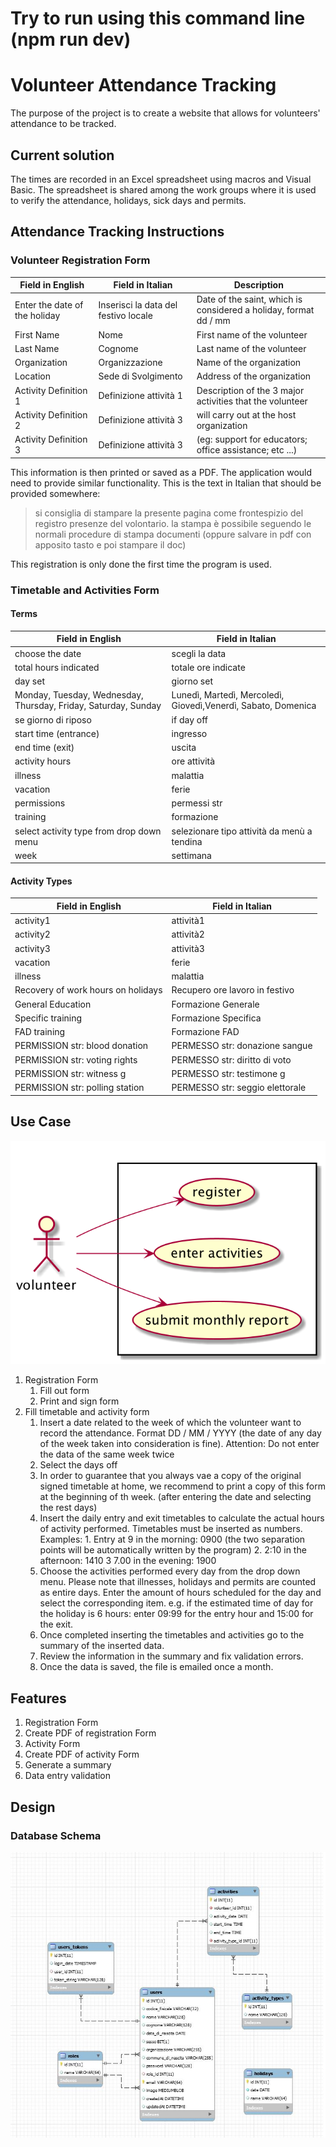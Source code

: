 # Try to run using this command line (npm run dev)

# Volunteer Attendance Tracking

The purpose of the project is to create a website that allows for volunteers' attendance to be tracked.

## Current solution

The times are recorded in an Excel spreadsheet using macros and Visual Basic. The spreadsheet is shared among the work groups where it is used to verify the attendance, holidays, sick days and permits.

## Attendance Tracking Instructions

### Volunteer Registration Form

| Field in English              | Field in Italian                     | Description                                                      |
| ----------------------------- | ------------------------------------ | ---------------------------------------------------------------- |
| Enter the date of the holiday | Inserisci la data del festivo locale | Date of the saint, which is considered a holiday, format dd / mm |
| First Name                    | Nome                                 | First name of the volunteer                                      |
| Last Name                     | Cognome                              | Last name of the volunteer                                       |
| Organization                  | Organizzazione                       | Name of the organization                                         |
| Location                      | Sede di Svolgimento                  | Address of the organization                                      |
| Activity Definition 1         | Definizione attività 1               | Description of the 3 major activities that the volunteer         |
| Activity Definition 2         | Definizione attività 3               | will carry out at the host organization                          |
| Activity Definition 3         | Definizione attività 3               | (eg: support for educators; office assistance; etc ...)          |

This information is then printed or saved as a PDF. The application would need to provide similar functionality.
This is the text in Italian that should be provided somewhere:

> si consiglia di stampare la presente pagina come frontespizio del registro presenze del volontario.
> la stampa è possibile seguendo le normali procedure di stampa documenti (oppure salvare in pdf con
> apposito tasto e poi stampare il doc)

This registration is only done the first time the program is used.

### Timetable and Activities Form

#### Terms

| Field in English                                               | Field in Italian                                              |
| -------------------------------------------------------------- | ------------------------------------------------------------- |
| choose the date                                                | scegli la data                                                |
| total hours indicated                                          | totale ore indicate                                           |
| day set                                                        | giorno set                                                    |  |
| Monday, Tuesday, Wednesday, Thursday, Friday, Saturday, Sunday | Lunedì, Martedì, Mercoledì, Giovedì,Venerdì, Sabato, Domenica |
| se giorno di riposo                                            | if day off                                                    |
| start time (entrance)                                          | ingresso                                                      |
| end time (exit)                                                | uscita                                                        |
| activity hours                                                 | ore attività                                                  |
| illness                                                        | malattia                                                      |
| vacation                                                       | ferie                                                         |
| permissions                                                    | permessi str                                                  |
| training                                                       | formazione                                                    |
| select activity type from drop down menu                       | selezionare tipo attività da menù a tendina                   |
| week                                                           | settimana                                                     |

#### Activity Types

| Field in English                   | Field in Italian                |
| ---------------------------------- | ------------------------------- |
| activity1                          | attività1                       |
| activity2                          | attività2                       |
| activity3                          | attività3                       |
| vacation                           | ferie                           |
| illness                            | malattia                        |
| Recovery of work hours on holidays | Recupero ore lavoro in festivo  |
| General Education                  | Formazione Generale             |
| Specific training                  | Formazione Specifica            |
| FAD training                       | Formazione FAD                  |
| PERMISSION str: blood donation     | PERMESSO str: donazione sangue  |
| PERMISSION str: voting rights      | PERMESSO str: diritto di voto   |
| PERMISSION str: witness g          | PERMESSO str: testimone g       |
| PERMISSION str: polling station    | PERMESSO str: seggio elettorale |

## Use Case

![](docs/images/UseCase.png)

1. Registration Form
   1. Fill out form
   2. Print and sign form
2. Fill timetable and activity form
   1. Insert a date related to the week of which the volunteer want to record the attendance.
      Format DD / MM / YYYY (the date of any day of the week taken into consideration is fine).
      Attention: Do not enter the data of the same week twice
   2. Select the days off
   3. In order to guarantee that you always vae a copy of the original signed timetable at home,
      we recommend to print a copy of this form at the beginning of th week.
      (after entering the date and selecting the rest days)
   4. Insert the daily entry and exit timetables to calculate the actual hours of activity performed.
      Timetables must be inserted as numbers. Examples: 1. Entry at 9 in the morning: 0900 (the two separation points will be automatically written by the program) 2. 2:10 in the afternoon: 1410
      3 7.00 in the evening: 1900
   5. Choose the activities performed every day from the drop down menu. Please note that illnesses, holidays
      and permits are counted as entire days. Enter the amount of hours scheduled for the day and select the
      corresponding item. e.g. if the estimated time of day for the holiday is 6 hours: enter 09:99 for the
      entry hour and 15:00 for the exit.
   6. Once completed inserting the timetables and activities go to the summary of the inserted data.
   7. Review the information in the summary and fix validation errors.
   8. Once the data is saved, the file is emailed once a month.

## Features

1. Registration Form
2. Create PDF of registration Form
3. Activity Form
4. Create PDF of activity Form
5. Generate a summary
6. Data entry validation

## Design

### Database Schema

![](/docs/database/dbdiagram.jpg)

